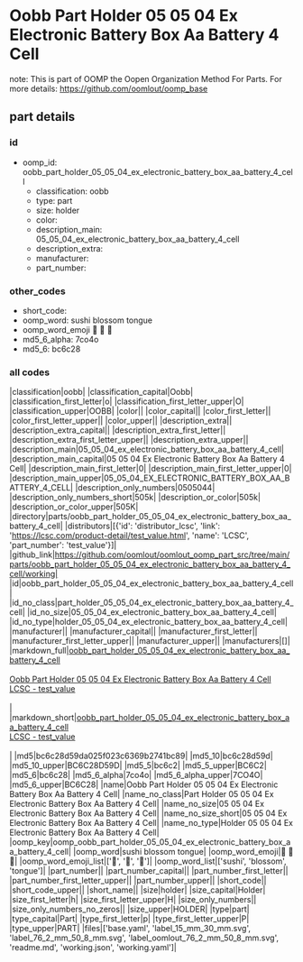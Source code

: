 # Oobb Part Holder 05 05 04 Ex Electronic Battery Box Aa Battery 4 Cell  

note: This is part of OOMP the Oopen Organization Method For Parts. For more details: https://github.com/oomlout/oomp_base

##  part details





### id
* oomp_id: oobb_part_holder_05_05_04_ex_electronic_battery_box_aa_battery_4_cell
  * classification: oobb
  * type: part
  * size: holder
  * color: 
  * description_main: 05_05_04_ex_electronic_battery_box_aa_battery_4_cell
  * description_extra: 
  * manufacturer: 
  * part_number: 

### other_codes
* short_code: 
* oomp_word: sushi blossom tongue
* oomp_word_emoji :sushi: :blossom: :tongue:
* md5_6_alpha: 7co4o
* md5_6: bc6c28

### all codes 
|classification|oobb|
|classification_capital|Oobb|
|classification_first_letter|o|
|classification_first_letter_upper|O|
|classification_upper|OOBB|
|color||
|color_capital||
|color_first_letter||
|color_first_letter_upper||
|color_upper||
|description_extra||
|description_extra_capital||
|description_extra_first_letter||
|description_extra_first_letter_upper||
|description_extra_upper||
|description_main|05_05_04_ex_electronic_battery_box_aa_battery_4_cell|
|description_main_capital|05 05 04 Ex Electronic Battery Box Aa Battery 4 Cell|
|description_main_first_letter|0|
|description_main_first_letter_upper|0|
|description_main_upper|05_05_04_EX_ELECTRONIC_BATTERY_BOX_AA_BATTERY_4_CELL|
|description_only_numbers|0505044|
|description_only_numbers_short|505k|
|description_or_color|505k|
|description_or_color_upper|505K|
|directory|parts/oobb_part_holder_05_05_04_ex_electronic_battery_box_aa_battery_4_cell|
|distributors|[{'id': 'distributor_lcsc', 'link': 'https://lcsc.com/product-detail/test_value.html', 'name': 'LCSC', 'part_number': 'test_value'}]|
|github_link|https://github.com/oomlout/oomlout_oomp_part_src/tree/main/parts/oobb_part_holder_05_05_04_ex_electronic_battery_box_aa_battery_4_cell/working|
|id|oobb_part_holder_05_05_04_ex_electronic_battery_box_aa_battery_4_cell|
|id_no_class|part_holder_05_05_04_ex_electronic_battery_box_aa_battery_4_cell|
|id_no_size|05_05_04_ex_electronic_battery_box_aa_battery_4_cell|
|id_no_type|holder_05_05_04_ex_electronic_battery_box_aa_battery_4_cell|
|manufacturer||
|manufacturer_capital||
|manufacturer_first_letter||
|manufacturer_first_letter_upper||
|manufacturer_upper||
|manufacturers|[]|
|markdown_full|[oobb_part_holder_05_05_04_ex_electronic_battery_box_aa_battery_4_cell](https://github.com/oomlout/oomlout_oomp_part_src/tree/main/parts/oobb_part_holder_05_05_04_ex_electronic_battery_box_aa_battery_4_cell/working)<br>[](https://github.com/oomlout/oomlout_oomp_part_src/tree/main/parts/oobb_part_holder_05_05_04_ex_electronic_battery_box_aa_battery_4_cell/working)<br>[Oobb Part Holder 05 05 04 Ex Electronic Battery Box Aa Battery 4 Cell](https://github.com/oomlout/oomlout_oomp_part_src/tree/main/parts/oobb_part_holder_05_05_04_ex_electronic_battery_box_aa_battery_4_cell/working)<br>[LCSC - test_value<br>](https://lcsc.com/product-detail/test_value.html)<br>|
|markdown_short|[oobb_part_holder_05_05_04_ex_electronic_battery_box_aa_battery_4_cell](https://github.com/oomlout/oomlout_oomp_part_src/tree/main/parts/oobb_part_holder_05_05_04_ex_electronic_battery_box_aa_battery_4_cell/working)<br>[LCSC - test_value<br>](https://lcsc.com/product-detail/test_value.html)<br>|
|md5|bc6c28d59da025f023c6369b2741bc89|
|md5_10|bc6c28d59d|
|md5_10_upper|BC6C28D59D|
|md5_5|bc6c2|
|md5_5_upper|BC6C2|
|md5_6|bc6c28|
|md5_6_alpha|7co4o|
|md5_6_alpha_upper|7CO4O|
|md5_6_upper|BC6C28|
|name|Oobb Part Holder 05 05 04 Ex Electronic Battery Box Aa Battery 4 Cell|
|name_no_class|Part Holder 05 05 04 Ex Electronic Battery Box Aa Battery 4 Cell|
|name_no_size|05 05 04 Ex Electronic Battery Box Aa Battery 4 Cell|
|name_no_size_short|05 05 04 Ex Electronic Battery Box Aa Battery 4 Cell|
|name_no_type|Holder 05 05 04 Ex Electronic Battery Box Aa Battery 4 Cell|
|oomp_key|oomp_oobb_part_holder_05_05_04_ex_electronic_battery_box_aa_battery_4_cell|
|oomp_word|sushi blossom tongue|
|oomp_word_emoji|:sushi: :blossom: :tongue:|
|oomp_word_emoji_list|[':sushi:', ':blossom:', ':tongue:']|
|oomp_word_list|['sushi', 'blossom', 'tongue']|
|part_number||
|part_number_capital||
|part_number_first_letter||
|part_number_first_letter_upper||
|part_number_upper||
|short_code||
|short_code_upper||
|short_name||
|size|holder|
|size_capital|Holder|
|size_first_letter|h|
|size_first_letter_upper|H|
|size_only_numbers||
|size_only_numbers_no_zeros||
|size_upper|HOLDER|
|type|part|
|type_capital|Part|
|type_first_letter|p|
|type_first_letter_upper|P|
|type_upper|PART|
|files|['base.yaml', 'label_15_mm_30_mm.svg', 'label_76_2_mm_50_8_mm.svg', 'label_oomlout_76_2_mm_50_8_mm.svg', 'readme.md', 'working.json', 'working.yaml']|
